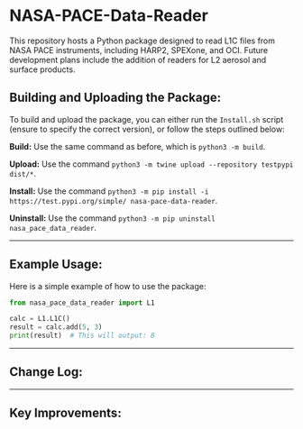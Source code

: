 # NASA-PACE-Data-Reader

This repository hosts a Python package designed to read L1C files from NASA PACE instruments, including HARP2, SPEXone, and OCI. Future development plans include the addition of readers for L2 aerosol and surface products.

## Building and Uploading the Package:

To build and upload the package, you can either run the `Install.sh` script (ensure to specify the correct version), or follow the steps outlined below:

**Build:** Use the same command as before, which is `python3 -m build`.

**Upload:** Use the command `python3 -m twine upload --repository testpypi dist/*`.

**Install:** Use the command `python3 -m pip install -i https://test.pypi.org/simple/ nasa-pace-data-reader`.

**Uninstall:** Use the command `python3 -m pip uninstall nasa_pace_data_reader`.

---

## Example Usage:

Here is a simple example of how to use the package:

```Python
from nasa_pace_data_reader import L1

calc = L1.L1C()
result = calc.add(5, 3)
print(result)  # This will output: 8
```

---

## Change Log:

---

## Key Improvements:


